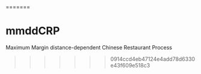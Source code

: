 =======
# mmddCRP
Maximum Margin distance-dependent Chinese Restaurant Process
>>>>>>> 0914ccd4eb47124e4add78d6330e43f609e518c3
